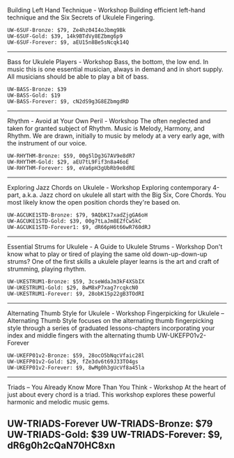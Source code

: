 Building Left Hand Technique - Workshop
Building efficient left-hand technique and the Six Secrets of Ukulele Fingering.

    UW-6SUF-Bronze: $79, Ze4hz04I4oJbmg9Bk
    UW-6SUF-Gold: $39, 14k9BTdVy8EZbmg6p9
    UW-6SUF-Forever: $9, aEU15n8Be5sNcqk14Q
----
Bass for Ukulele Players - Workshop
Bass, the bottom, the low end. In music this is one essential musician, always in demand and in short supply. All musicians should be able to play a bit of bass.

    UW-BASS-Bronze: $39
    UW-BASS-Gold: $19
    UW-BASS-Forever: $9, cN2dS9g3G8EZbmgdRD
----
Rhythm - Avoid at Your Own Peril - Workshop
The often neglected and taken for granted subject of Rhythm. Music is Melody, Harmony, and Rhythm. We are drawn, initially to music by melody at a very early age, with the instrument of our voice.

    UW-RHYTHM-Bronze: $59, 00g5lDg3G7AV9e8dR7
    UW-RHYTHM-Gold: $29, aEU7tL9Fif3n8a46oE
    UW-RHYTHM-Forever: $9, eVa6pH3gUbRb9e8dRE
----
Exploring Jazz Chords on Ukulele - Workshop
Exploring contemporary 4-part, a.k.a. Jazz chord on ukulele all start with the Big Six, Core Chords. You most likely know the open position chords they're based on.

    UW-AGCUKE1STD-Bronze: $79, 9AQbK17xadZjgGA6oH
    UW-AGCUKE1STD-Gold: $39, 00g7tLaJm8EZfCw5kC
    UW-AGCUKE1STD-Forever1: $9, dR66pH6t66wR760dRJ

----
Essential Strums for Ukulele - A Guide to Ukulele Strums - Workshop
Don't know what to play or tired of playing the same old down-up-down-up strums? One of the first skills a ukulele player learns is the art and craft of strumming, playing rhythm.

    UW-UKESTRUM1-Bronze: $59, 3cseWdaJm3kF4XSbIX
    UW-UKESTRUM1-Gold: $29, 8wM8xP7xag7rcqkcN0
    UW-UKESTRUM1-Forever: $9, 28obK15p22gB3TOdRI

----
Alternating Thumb Style for Ukulele - Workshop
Fingerpicking for Ukulele – Alternating Thumb Style focuses on the alternating thumb fingerpicking style through a series of graduated lessons-chapters incorporating your index and middle fingers with the alternating thumb
UW-UKEFP01v2-Forever

    UW-UKEFP01v2-Bronze: $59, 28ocO5bNqcVfaic28l
    UW-UKEFP01v2-Gold: $29, fZe3dv6t69J33TO4gs
    UW-UKEFP01v2-Forever: $9, 8wMg0h3gUcVf8a45la
----
Triads – You Already Know More Than You Think - Workshop
At the heart of just about every chord is a triad. This workshop explores these powerful harmonic and melodic music gems.

UW-TRIADS-Forever
    UW-TRIADS-Bronze: $79
    UW-TRIADS-Gold: $39
    UW-TRIADS-Forever: $9, dR6g0h2cQaN70HC8xn
----
